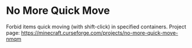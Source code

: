 # No More Quick Move
Forbid items quick moving (with shift-click) in specified containers. Project page: https://minecraft.curseforge.com/projects/no-more-quick-move-nmqm
